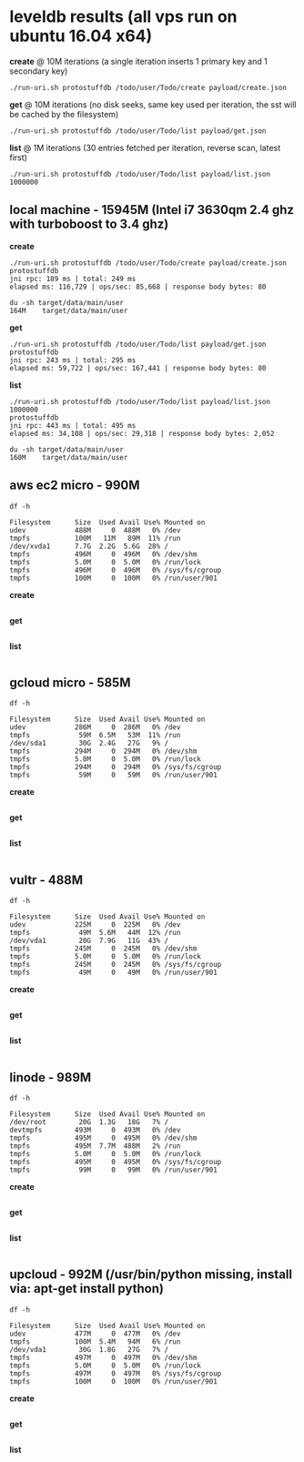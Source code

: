 # leveldb results (all vps run on ubuntu 16.04 x64)

**create** @ 10M iterations (a single iteration inserts 1 primary key and 1 secondary key)
```
./run-uri.sh protostuffdb /todo/user/Todo/create payload/create.json
```

**get** @ 10M iterations (no disk seeks, same key used per iteration, the sst will be cached by the filesystem)
```
./run-uri.sh protostuffdb /todo/user/Todo/list payload/get.json
```

**list** @ 1M iterations (30 entries fetched per iteration, reverse scan, latest first)
```
./run-uri.sh protostuffdb /todo/user/Todo/list payload/list.json 1000000
```

## local machine - 15945M (Intel i7 3630qm 2.4 ghz with turboboost to 3.4 ghz)
**create**
```
./run-uri.sh protostuffdb /todo/user/Todo/create payload/create.json
protostuffdb
jni rpc: 189 ms | total: 249 ms
elapsed ms: 116,729 | ops/sec: 85,668 | response body bytes: 80

du -sh target/data/main/user
164M	target/data/main/user
```

**get**
```
./run-uri.sh protostuffdb /todo/user/Todo/list payload/get.json
protostuffdb
jni rpc: 243 ms | total: 295 ms
elapsed ms: 59,722 | ops/sec: 167,441 | response body bytes: 80
```

**list**
```
./run-uri.sh protostuffdb /todo/user/Todo/list payload/list.json 1000000
protostuffdb
jni rpc: 443 ms | total: 495 ms
elapsed ms: 34,108 | ops/sec: 29,318 | response body bytes: 2,052

du -sh target/data/main/user
160M	target/data/main/user
```

## aws ec2 micro - 990M
`df -h`
```
Filesystem      Size  Used Avail Use% Mounted on
udev            488M     0  488M   0% /dev
tmpfs           100M   11M   89M  11% /run
/dev/xvda1      7.7G  2.2G  5.6G  28% /
tmpfs           496M     0  496M   0% /dev/shm
tmpfs           5.0M     0  5.0M   0% /run/lock
tmpfs           496M     0  496M   0% /sys/fs/cgroup
tmpfs           100M     0  100M   0% /run/user/901
```

**create**
```

```

**get**
```

```

**list**
```

```

## gcloud micro - 585M
`df -h`
```
Filesystem      Size  Used Avail Use% Mounted on
udev            286M     0  286M   0% /dev
tmpfs            59M  6.5M   53M  11% /run
/dev/sda1        30G  2.4G   27G   9% /
tmpfs           294M     0  294M   0% /dev/shm
tmpfs           5.0M     0  5.0M   0% /run/lock
tmpfs           294M     0  294M   0% /sys/fs/cgroup
tmpfs            59M     0   59M   0% /run/user/901
```

**create**
```

```

**get**
```

```

**list**
```

```

## vultr - 488M
`df -h`
```
Filesystem      Size  Used Avail Use% Mounted on
udev            225M     0  225M   0% /dev
tmpfs            49M  5.6M   44M  12% /run
/dev/vda1        20G  7.9G   11G  43% /
tmpfs           245M     0  245M   0% /dev/shm
tmpfs           5.0M     0  5.0M   0% /run/lock
tmpfs           245M     0  245M   0% /sys/fs/cgroup
tmpfs            49M     0   49M   0% /run/user/901
```

**create**
```

```

**get**
```

```

**list**
```

```

## linode - 989M
`df -h`
```
Filesystem      Size  Used Avail Use% Mounted on
/dev/root        20G  1.3G   18G   7% /
devtmpfs        493M     0  493M   0% /dev
tmpfs           495M     0  495M   0% /dev/shm
tmpfs           495M  7.7M  488M   2% /run
tmpfs           5.0M     0  5.0M   0% /run/lock
tmpfs           495M     0  495M   0% /sys/fs/cgroup
tmpfs            99M     0   99M   0% /run/user/901
```

**create**
```

```

**get**
```

```

**list**
```

```

## upcloud - 992M (/usr/bin/python missing, install via: apt-get install python)
`df -h`
```
Filesystem      Size  Used Avail Use% Mounted on
udev            477M     0  477M   0% /dev
tmpfs           100M  5.4M   94M   6% /run
/dev/vda1        30G  1.8G   27G   7% /
tmpfs           497M     0  497M   0% /dev/shm
tmpfs           5.0M     0  5.0M   0% /run/lock
tmpfs           497M     0  497M   0% /sys/fs/cgroup
tmpfs           100M     0  100M   0% /run/user/901
```

**create**
```

```

**get**
```

```

**list**
```

```

